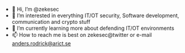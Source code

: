 - 👋 Hi, I’m @zekesec
- 👀 I’m interested in everything IT/OT security, Software development, communication and crypto stuff
- 🌱 I’m currently learning more about defending IT/OT environments
- 📫 How to reach me is best on zekesec@twitter or e-mail anders.rodrick@arict.se

<!---
zekesec/zekesec is a ✨ special ✨ repository because its `README.md` (this file) appears on your GitHub profile.
You can click the Preview link to take a look at your changes.
--->
